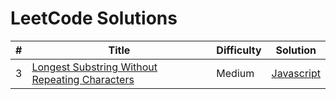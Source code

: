 # LeetCode Solutions

\# | Title | Difficulty | Solution
-- | ----- | ---------- | --------
3 | [Longest Substring Without Repeating Characters](https://leetcode.com/problems/longest-substring-without-repeating-characters/) | Medium | [Javascript](https://github.com/kevin-the-engi/leetcode-solutions/blob/master/solutions/longest-substring-without-repeating-characters/longest-substring-without-repeating-characters.js)
